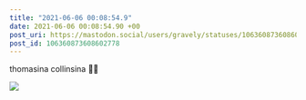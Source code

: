 ```yaml
---
title: "2021-06-06 00:08:54.9"
date: 2021-06-06 00:08:54.90 +00
post_uri: https://mastodon.social/users/gravely/statuses/106360873608602778
post_id: 106360873608602778
---
```

thomasina collinsina 🤌🏼


![](/images/106360873500679653.jpg)

